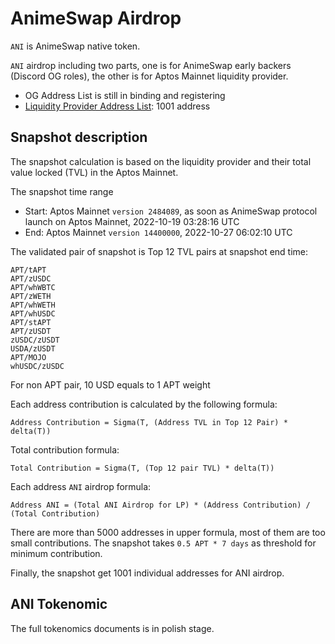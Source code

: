 # AnimeSwap Airdrop

`ANI` is AnimeSwap native token.

`ANI` airdrop including two parts, one is for AnimeSwap early backers
(Discord OG roles), the other is for Aptos Mainnet liquidity provider.

* OG Address List is still in binding and registering
* [Liquidity Provider Address List](./LP_snapshot_address.txt): 1001 address

## Snapshot description
The snapshot calculation is based on the liquidity provider and their total value locked (TVL) in the Aptos Mainnet.

The snapshot time range
* Start: Aptos Mainnet `version 2484089`, as soon as AnimeSwap protocol launch on Aptos Mainnet, 2022-10-19 03:28:16 UTC
* End: Aptos Mainnet `version 14400000`, 2022-10-27 06:02:10 UTC

The validated pair of snapshot is Top 12 TVL pairs at snapshot end time:

```
APT/tAPT
APT/zUSDC
APT/whWBTC
APT/zWETH
APT/whWETH
APT/whUSDC
APT/stAPT
APT/zUSDT
zUSDC/zUSDT
USDA/zUSDT
APT/MOJO
whUSDC/zUSDC
```

For non APT pair, 10 USD equals to 1 APT weight

Each address contribution is calculated by the following formula:

```
Address Contribution = Sigma(T, (Address TVL in Top 12 Pair) * delta(T))
```

Total contribution formula:
```
Total Contribution = Sigma(T, (Top 12 pair TVL) * delta(T))
```

Each address `ANI` airdrop formula:
```
Address ANI = (Total ANI Airdrop for LP) * (Address Contribution) / (Total Contribution)
```

There are more than 5000 addresses in upper formula, most of them are too small contributions. The snapshot takes `0.5 APT * 7 days` as threshold for minimum contribution.

Finally, the snapshot get 1001 individual addresses for ANI airdrop.

## ANI Tokenomic
The full tokenomics documents is in polish stage.